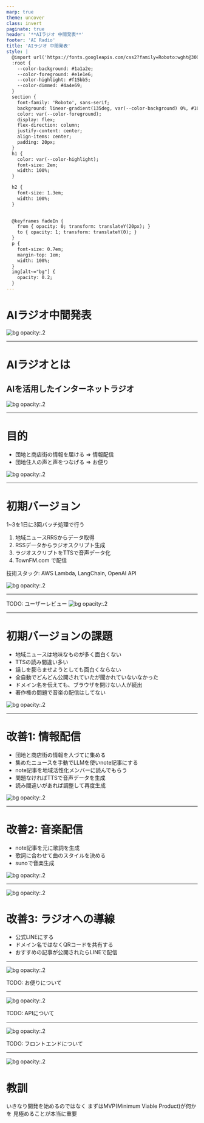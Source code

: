 ```yaml
---
marp: true
theme: uncover
class: invert
paginate: true
header: '**AIラジオ 中間発表**'
footer: 'AI Radio'
title: 'AIラジオ 中間発表'
style: |
  @import url('https://fonts.googleapis.com/css2?family=Roboto:wght@300;400;700&display=swap');
  :root {
    --color-background: #1a1a2e;
    --color-foreground: #e1e1e6;
    --color-highlight: #f15bb5;
    --color-dimmed: #4a4e69;
  }
  section {
    font-family: 'Roboto', sans-serif;
    background: linear-gradient(135deg, var(--color-background) 0%, #16213e 100%);
    color: var(--color-foreground);
    display: flex;
    flex-direction: column;
    justify-content: center;
    align-items: center;
    padding: 20px;
  }
  h1 {
    color: var(--color-highlight);
    font-size: 2em;
    width: 100%;
  }

  h2 {
    font-size: 1.3em;
    width: 100%;
  }

  
  @keyframes fadeIn {
    from { opacity: 0; transform: translateY(20px); }
    to { opacity: 1; transform: translateY(0); }
  }
  p {
    font-size: 0.7em;
    margin-top: 1em;
    width: 100%;
  }
  img[alt~="bg"] {
    opacity: 0.2;
  }
---
```


<!-- _class: lead -->
# AIラジオ中間発表

![bg opacity:.2](https://images.unsplash.com/photo-1620712943543-bcc4688e7485)

---

# AIラジオとは

## AIを活用したインターネットラジオ

![bg opacity:.2](https://images.unsplash.com/photo-1620712943543-bcc4688e7485)

---

# 目的

- 団地と商店街の情報を届ける => 情報配信
- 団地住人の声と声をつなげる => お便り

![bg opacity:.2](https://images.unsplash.com/photo-1620712943543-bcc4688e7485)

---

# 初期バージョン

1~3を1日に3回バッチ処理で行う

1. 地域ニュースRRSからデータ取得
2. RSSデータからラジオスクリプト生成
3. ラジオスクリプトをTTSで音声データ化
4. TownFM.com で配信

技術スタック: AWS Lambda, LangChain, OpenAI API

![bg opacity:.2](https://images.unsplash.com/photo-1620712943543-bcc4688e7485)

---

TODO: ユーザーレビュー
![bg opacity:.2](https://images.unsplash.com/photo-1620712943543-bcc4688e7485)

---

# 初期バージョンの課題

- 地域ニュースは地味なものが多く面白くない
- TTSの読み間違い多い
- 話しを膨らませようとしても面白くならない
- 全自動でどんどん公開されていたが聞かれていないなかった
- ドメイン名を伝えても、ブラウザを開けない人が続出
- 著作権の問題で音楽の配信はしてない

![bg opacity:.2](https://images.unsplash.com/photo-1620712943543-bcc4688e7485)

---

# 改善1: 情報配信

- 団地と商店街の情報を人づてに集める
- 集めたニュースを手動でLLMを使いnote記事にする
- note記事を地域活性化メンバーに読んでもらう
- 問題なければTTSで音声データを生成
- 読み間違いがあれば調整して再度生成

![bg opacity:.2](https://images.unsplash.com/photo-1620712943543-bcc4688e7485)

---

# 改善2: 音楽配信

- note記事を元に歌詞を生成
- 歌詞に合わせて曲のスタイルを決める
- sunoで音楽生成

![bg opacity:.2](https://images.unsplash.com/photo-1620712943543-bcc4688e7485)

---
![bg opacity:.2](https://images.unsplash.com/photo-1620712943543-bcc4688e7485)

# 改善3: ラジオへの導線

- 公式LINEにする
- ドメイン名ではなくQRコードを共有する
- おすすめの記事が公開されたらLINEで配信

---
![bg opacity:.2](https://images.unsplash.com/photo-1620712943543-bcc4688e7485)

TODO: お便りについて

---
![bg opacity:.2](https://images.unsplash.com/photo-1620712943543-bcc4688e7485)

TODO: APIについて

---
![bg opacity:.2](https://images.unsplash.com/photo-1620712943543-bcc4688e7485)

TODO: フロントエンドについて

---
![bg opacity:.2](https://images.unsplash.com/photo-1620712943543-bcc4688e7485)

# 教訓

いきなり開発を始めるのではなく
まずはMVP(Minimum Viable Product)が何かを
見極めることが本当に重要
